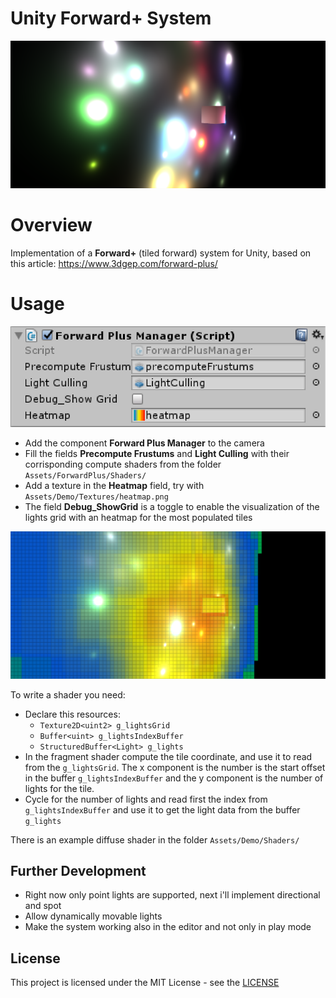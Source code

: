 ﻿# Unity Forward+ System
<p align="center">
  <img src="banner.png" title="banner">
</p>

# Overview
Implementation of a **Forward+** (tiled forward) system for Unity, based on this article: https://www.3dgep.com/forward-plus/

# Usage
<p align="center">
  <img src="component.png" title="component">
</p>

 - Add the component **Forward Plus Manager** to the camera
 - Fill the fields **Precompute Frustums** and **Light Culling** with their corrisponding compute shaders from the folder `Assets/ForwardPlus/Shaders/`
 - Add a texture in the **Heatmap** field, try with `Assets/Demo/Textures/heatmap.png`
 - The field **Debug_ShowGrid** is a toggle to  enable the visualization of the lights grid with an heatmap for the most populated tiles

<p align="center">
  <img src="heatmap.png" title="heatmap">
</p>

To write a shader you need:
- Declare this resources:
  - `Texture2D<uint2> g_lightsGrid`
  - `Buffer<uint> g_lightsIndexBuffer`
  - `StructuredBuffer<Light> g_lights `
 - In the fragment shader compute the tile coordinate, and use it to read from the `g_lightsGrid`. The x component is the number is the start offset in the buffer `g_lightsIndexBuffer` and the y component is the number of lights for the tile.
 - Cycle for the number of lights and read first the index from `g_lightsIndexBuffer` and use it to get the light data from the buffer `g_lights`

There is an example diffuse shader in the folder  `Assets/Demo/Shaders/`

## Further Development
- Right now only point lights are supported, next i'll implement directional and spot
- Allow dynamically movable lights
- Make the system working also in the editor and not only in play mode

## License
This project is licensed under the MIT License - see the [LICENSE](LICENSE)
